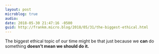 ```yaml
---
layout: post
microblog: true
audio: 
date: 2018-05-30 21:47:16 -0500
guid: http://frankm.micro.blog/2018/05/31/the-biggest-ethical.html
---
```

The biggest ethical topic of our time might be that just because we **can** do something **doesn’t mean we should do it.** 
